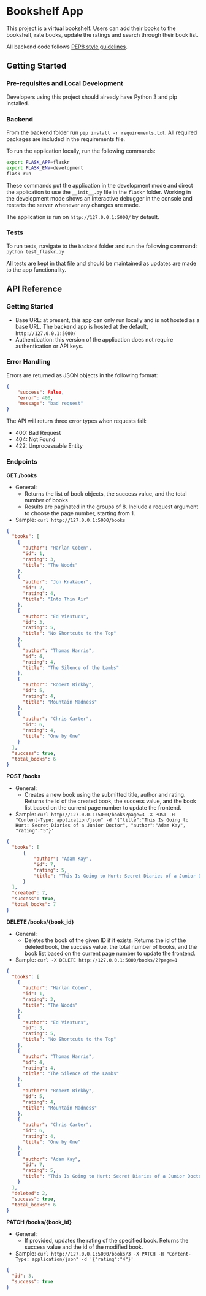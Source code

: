 # Bookshelf App
This project is a virtual bookshelf. Users can add their books to the bookshelf, rate books, update the ratings and search through their book list. 

All backend code follows [PEP8 style guidelines](https://www.python.org/dev/peps/pep-0008/).

## Getting Started

### Pre-requisites and Local Development
Developers using this project should already have Python 3 and pip installed.

### Backend
From the backend folder run `pip install -r requirements.txt`. All required packages are included in the requirements file.

To run the application locally, run the following commands:
```bash
export FLASK_APP=flaskr
export FLASK_ENV=development
flask run
```

These commands put the application in the development mode and direct the application to use the `__init__.py` file in the `flaskr` folder. Working in the development mode shows an interactive debugger in the console and restarts the server whenever any changes are made.

The application is run on `http://127.0.0.1:5000/` by default.

### Tests
To run tests, navigate to the `backend` folder and run the following command: <br>
`python test_flaskr.py`

All tests are kept in that file and should be maintained as updates are made to the app functionality.

## API Reference

### Getting Started
- Base URL: at present, this app can only run locally and is not hosted as a base URL. The backend app is hosted at the default, `http://127.0.0.1:5000/`
- Authentication: this version of the application does not require authentication or API keys.

### Error Handling
Errors are returned as JSON objects in the following format:

```json
{
    "success": False,
    "error": 400,
    "message": "bad request"
}
```

The API will return three error types when requests fail: 
- 400: Bad Request
- 404: Not Found
- 422: Unprocessable Entity

### Endpoints
**GET /books**
- General:
    - Returns the list of book objects, the success value, and the total number of books
    - Results are paginated in the groups of 8. Include a request argument to choose the page number, starting from 1.
- Sample: `curl http://127.0.0.1:5000/books`

```json
{
  "books": [
    {
      "author": "Harlan Coben", 
      "id": 1, 
      "rating": 3, 
      "title": "The Woods"
    }, 
    {
      "author": "Jon Krakauer", 
      "id": 2, 
      "rating": 4, 
      "title": "Into Thin Air"
    }, 
    {
      "author": "Ed Viesturs", 
      "id": 3, 
      "rating": 5, 
      "title": "No Shortcuts to the Top"
    }, 
    {
      "author": "Thomas Harris", 
      "id": 4, 
      "rating": 4, 
      "title": "The Silence of the Lambs"
    }, 
    {
      "author": "Robert Birkby", 
      "id": 5, 
      "rating": 4, 
      "title": "Mountain Madness"
    }, 
    {
      "author": "Chris Carter", 
      "id": 6, 
      "rating": 4, 
      "title": "One by One"
    }
  ], 
  "success": true, 
  "total_books": 6
}
```

**POST /books**
- General:
    - Creates a new book using the submitted title, author and rating. Returns the id of the created book, the success value, and the book list based on the current page number to update the frontend.
- Sample: `curl http://127.0.0.1:5000/books?page=3 -X POST -H "Content-Type: application/json" -d '{"title":"This Is Going to Hurt: Secret Diaries of a Junior Doctor", "author":"Adam Kay", "rating":"5"}'`

```json
{
  "books": [
      {
          "author": "Adam Kay",
          "id": 7,
          "rating": 5,
          "title": "This Is Going to Hurt: Secret Diaries of a Junior Doctor"
      }
  ], 
  "created": 7, 
  "success": true, 
  "total_books": 7
}
```

**DELETE /books/{book_id}**
- General:
    - Deletes the book of the given ID if it exists. Returns the id of the deleted book, the success value, the total number of books, and the book list based on the current page number to update the frontend.
- Sample: `curl -X DELETE http://127.0.0.1:5000/books/2?page=1`

```json
{
  "books": [
    {
      "author": "Harlan Coben", 
      "id": 1, 
      "rating": 3, 
      "title": "The Woods"
    }, 
    {
      "author": "Ed Viesturs", 
      "id": 3, 
      "rating": 5, 
      "title": "No Shortcuts to the Top"
    }, 
    {
      "author": "Thomas Harris", 
      "id": 4, 
      "rating": 4, 
      "title": "The Silence of the Lambs"
    }, 
    {
      "author": "Robert Birkby", 
      "id": 5, 
      "rating": 4, 
      "title": "Mountain Madness"
    }, 
    {
      "author": "Chris Carter", 
      "id": 6, 
      "rating": 4, 
      "title": "One by One"
    }, 
    {
      "author": "Adam Kay", 
      "id": 7, 
      "rating": 5, 
      "title": "This Is Going to Hurt: Secret Diaries of a Junior Doctor"
    }
  ], 
  "deleted": 2, 
  "success": true, 
  "total_books": 6
}
```

**PATCH /books/{book_id}**
- General:
    - If provided, updates the rating of the specified book. Returns the success value and the id of the modified book.
- Sample: `curl http://127.0.0.1:5000/books/3 -X PATCH -H "Content-Type: application/json" -d '{"rating":"4"}'`

```json
{
  "id": 3, 
  "success": true
}
```
